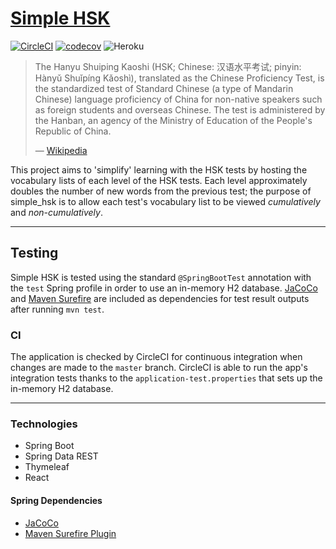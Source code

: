 # [Simple HSK](http://simplehsk.com)
[![CircleCI](https://circleci.com/gh/reesecake/simple_hsk.svg?style=shield&circle-token=998629975402253a8b54782911e224a7a7906729)](https://circleci.com/gh/reesecake/simple_hsk)
[![codecov](https://codecov.io/gh/reesecake/simple_hsk/branch/master/graph/badge.svg?token=6CD1BF0W4B)](https://codecov.io/gh/reesecake/simple_hsk)
![Heroku](https://pyheroku-badge.herokuapp.com/?app=simplehsk&style=flat)

> The Hanyu Shuiping Kaoshi (HSK; Chinese: 汉语水平考试; pinyin: Hànyǔ Shuǐpíng Kǎoshì), translated as the Chinese Proficiency Test, is the standardized test of Standard Chinese (a type of Mandarin Chinese) language proficiency of China for non-native speakers such as foreign students and overseas Chinese. The test is administered by the Hanban, an agency of the Ministry of Education of the People's Republic of China.
>
> &mdash; [Wikipedia](https://en.wikipedia.org/wiki/Hanyu_Shuiping_Kaoshi)

This project aims to 'simplify' learning with the HSK tests by hosting the vocabulary lists of each level of the HSK 
tests. Each level approximately doubles the number of new words from the previous test; the purpose of simple_hsk is 
to allow each test's vocabulary list to be viewed _cumulatively_ and _non-cumulatively_.

---
## Testing
Simple HSK is tested using the standard `@SpringBootTest` annotation with the `test` Spring profile in order to use an in-memory H2 database. [JaCoCo](https://www.jacoco.org/jacoco/) and [Maven Surefire](https://maven.apache.org/surefire/maven-surefire-plugin/) are included as dependencies for test result outputs after running `mvn test`.

### CI
The application is checked by CircleCI for continuous integration when changes are made to the `master` branch. CircleCI is able to run the app's integration tests thanks to the `application-test.properties` that sets up the in-memory H2 database.

---

### Technologies

- Spring Boot
- Spring Data REST
- Thymeleaf
- React
#### Spring Dependencies
- [JaCoCo](https://www.jacoco.org/jacoco/)
- [Maven Surefire Plugin](https://maven.apache.org/surefire/maven-surefire-plugin/)
